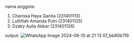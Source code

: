 nama anggota:
1. Charissa Haya Qanita (231401113)
2. Luthfiah Amanda Putri (231401125)
3. Dzaky Aulia Akbar (231401126)

output:
![WhatsApp Image 2024-06-10 at 21 13 07_bb80b7f9](https://github.com/chaesiumspears/UAS_LAB_AP/assets/164497871/496fcacf-6757-426a-bf3b-5456dfc96d53)
